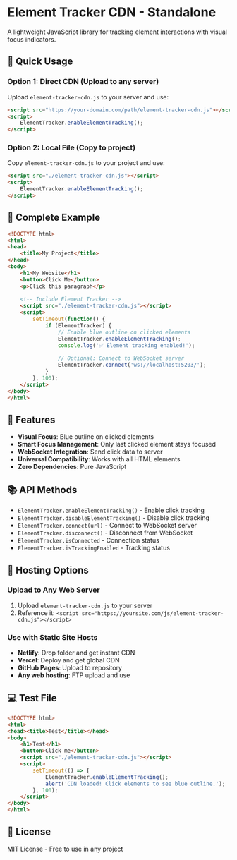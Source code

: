 # Element Tracker CDN - Standalone

A lightweight JavaScript library for tracking element interactions with visual focus indicators.

## 🚀 Quick Usage

### Option 1: Direct CDN (Upload to any server)
Upload `element-tracker-cdn.js` to your server and use:

```html
<script src="https://your-domain.com/path/element-tracker-cdn.js"></script>
<script>
    ElementTracker.enableElementTracking();
</script>
```

### Option 2: Local File (Copy to project)
Copy `element-tracker-cdn.js` to your project and use:

```html
<script src="./element-tracker-cdn.js"></script>
<script>
    ElementTracker.enableElementTracking();
</script>
```

## 📖 Complete Example

```html
<!DOCTYPE html>
<html>
<head>
    <title>My Project</title>
</head>
<body>
    <h1>My Website</h1>
    <button>Click Me</button>
    <p>Click this paragraph</p>
    
    <!-- Include Element Tracker -->
    <script src="./element-tracker-cdn.js"></script>
    <script>
        setTimeout(function() {
            if (ElementTracker) {
                // Enable blue outline on clicked elements
                ElementTracker.enableElementTracking();
                console.log('✅ Element tracking enabled!');
                
                // Optional: Connect to WebSocket server
                ElementTracker.connect('ws://localhost:5203/');
            }
        }, 100);
    </script>
</body>
</html>
```

## 🎯 Features

- **Visual Focus**: Blue outline on clicked elements
- **Smart Focus Management**: Only last clicked element stays focused
- **WebSocket Integration**: Send click data to server
- **Universal Compatibility**: Works with all HTML elements
- **Zero Dependencies**: Pure JavaScript

## 📚 API Methods

- `ElementTracker.enableElementTracking()` - Enable click tracking
- `ElementTracker.disableElementTracking()` - Disable click tracking
- `ElementTracker.connect(url)` - Connect to WebSocket server
- `ElementTracker.disconnect()` - Disconnect from WebSocket
- `ElementTracker.isConnected` - Connection status
- `ElementTracker.isTrackingEnabled` - Tracking status

## 🔗 Hosting Options

### Upload to Any Web Server
1. Upload `element-tracker-cdn.js` to your server
2. Reference it: `<script src="https://yoursite.com/js/element-tracker-cdn.js"></script>`

### Use with Static Site Hosts
- **Netlify**: Drop folder and get instant CDN
- **Vercel**: Deploy and get global CDN
- **GitHub Pages**: Upload to repository
- **Any web hosting**: FTP upload and use

## 💻 Test File

```html
<!DOCTYPE html>
<html>
<head><title>Test</title></head>
<body>
    <h1>Test</h1>
    <button>Click me</button>
    <script src="./element-tracker-cdn.js"></script>
    <script>
        setTimeout(() => {
            ElementTracker.enableElementTracking();
            alert('CDN loaded! Click elements to see blue outline.');
        }, 100);
    </script>
</body>
</html>
```

## 📄 License

MIT License - Free to use in any project 